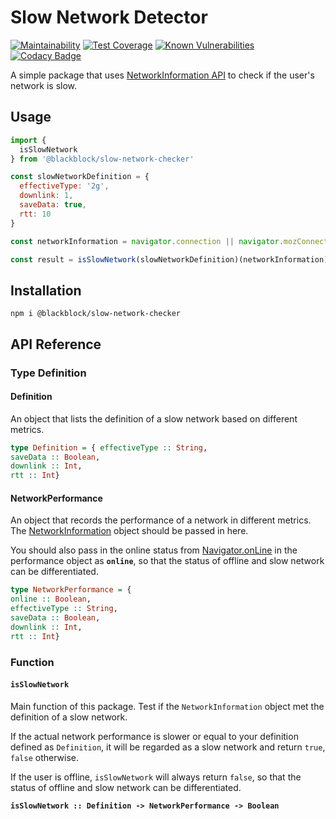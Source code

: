 # Slow Network Detector

[![Maintainability](https://api.codeclimate.com/v1/badges/027b21e2c814370917dc/maintainability)](https://codeclimate.com/github/winston0410/slow-network-checker/maintainability) [![Test Coverage](https://api.codeclimate.com/v1/badges/027b21e2c814370917dc/test_coverage)](https://codeclimate.com/github/winston0410/slow-network-checker/test_coverage) [![Known Vulnerabilities](https://snyk.io/test/github/winston0410/slow-network-checker/badge.svg?targetFile=package.json)](https://snyk.io/test/github/winston0410/slow-network-checker?targetFile=package.json) [![Codacy Badge](https://app.codacy.com/project/badge/Grade/41dc6aaa27f54a54b0b14a3114a09ce0)](https://www.codacy.com/gh/winston0410/slow-network-checker/dashboard?utm_source=github.com&utm_medium=referral&utm_content=winston0410/slow-network-checker&utm_campaign=Badge_Grade)

A simple package that uses [NetworkInformation API](https://developer.mozilla.org/en-US/docs/Web/API/NetworkInformation) to check if the user's network is slow.

## Usage

```javascript
import {
  isSlowNetwork
} from '@blackblock/slow-network-checker'

const slowNetworkDefinition = {
  effectiveType: '2g',
  downlink: 1,
  saveData: true,
  rtt: 10
}

const networkInformation = navigator.connection || navigator.mozConnection || navigator.webkitConnection

const result = isSlowNetwork(slowNetworkDefinition)(networkInformation) //Return Boolean
```

## Installation

```
npm i @blackblock/slow-network-checker
```

## API Reference

### Type Definition

#### Definition

An object that lists the definition of a slow network based on different metrics.

```purescript
type Definition = { effectiveType :: String,
saveData :: Boolean,
downlink :: Int,
rtt :: Int}
```

#### NetworkPerformance

An object that records the performance of a network in different metrics. The [NetworkInformation](https://developer.mozilla.org/en-US/docs/Web/API/NetworkInformation) object should be passed in here.

You should also pass in the online status from [Navigator.onLine](https://developer.mozilla.org/en-US/docs/Web/API/NavigatorOnLine/onLine) in the performance object as **`online`**, so that the status of offline and slow network can be differentiated.

```purescript
type NetworkPerformance = {
online :: Boolean,
effectiveType :: String,
saveData :: Boolean,
downlink :: Int,
rtt :: Int}
```

### Function

#### `isSlowNetwork`

Main function of this package. Test if the `NetworkInformation` object met the definition of a slow network.

If the actual network performance is slower or equal to your definition defined as `Definition`, it will be regarded as a slow network and return `true`, `false` otherwise.

If the user is offline, `isSlowNetwork` will always return `false`, so that the status of offline and slow network can be differentiated.

**`isSlowNetwork :: Definition -> NetworkPerformance -> Boolean`**
